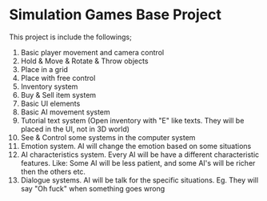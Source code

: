 # Simulation Games Base Project

This project is include the followings;
1. Basic player movement and camera control
2. Hold & Move & Rotate & Throw objects
3. Place in a grid
4. Place with free control
5. Inventory system
6. Buy & Sell item system
7. Basic UI elements
8. Basic AI movement system
10. Tutorial text system (Open inventory with "E" like texts. They will be placed in the UI, not in 3D world)
11. See & Control some systems in the computer system
12. Emotion system. AI will change the emotion based on some situations
13. AI characteristics system. Every AI will be have a different characteristic features. Like: Some AI will be less patient, and some AI's will be richer then the others etc. 
14. Dialogue systems. AI will be talk for the specific situations. Eg. They will say "Oh fuck" when something goes wrong
